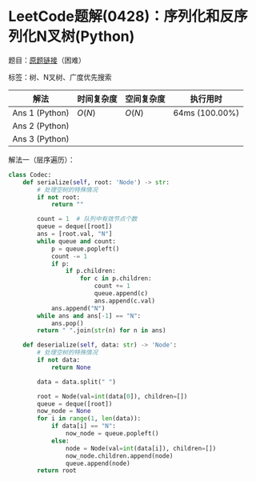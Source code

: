 # LeetCode题解(0428)：序列化和反序列化N叉树(Python)

题目：[原题链接](https://leetcode-cn.com/problems/serialize-and-deserialize-n-ary-tree/)（困难）

标签：树、N叉树、广度优先搜索

| 解法           | 时间复杂度 | 空间复杂度 | 执行用时       |
| -------------- | ---------- | ---------- | -------------- |
| Ans 1 (Python) | $O(N)$     | $O(N)$     | 64ms (100.00%) |
| Ans 2 (Python) |            |            |                |
| Ans 3 (Python) |            |            |                |

解法一（层序遍历）：

```python
class Codec:
    def serialize(self, root: 'Node') -> str:
        # 处理空树的特殊情况
        if not root:
            return ""

        count = 1  # 队列中有效节点个数
        queue = deque([root])
        ans = [root.val, "N"]
        while queue and count:
            p = queue.popleft()
            count -= 1
            if p:
                if p.children:
                    for c in p.children:
                        count += 1
                        queue.append(c)
                        ans.append(c.val)
            ans.append("N")
        while ans and ans[-1] == "N":
            ans.pop()
        return " ".join(str(n) for n in ans)

    def deserialize(self, data: str) -> 'Node':
        # 处理空树的特殊情况
        if not data:
            return None

        data = data.split(" ")

        root = Node(val=int(data[0]), children=[])
        queue = deque([root])
        now_node = None
        for i in range(1, len(data)):
            if data[i] == "N":
                now_node = queue.popleft()
            else:
                node = Node(val=int(data[i]), children=[])
                now_node.children.append(node)
                queue.append(node)
        return root
```